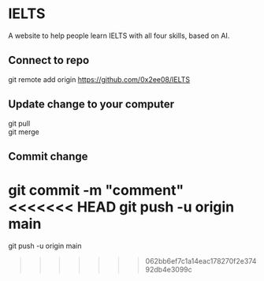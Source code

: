 # IELTS
A website to help people learn IELTS with all four skills, based on AI.

## Connect to repo
git remote add origin https://github.com/0x2ee08/IELTS

## Update change to your computer
git pull \
git merge

## Commit change
git commit -m "comment" \
<<<<<<< HEAD
git push -u origin main
=======
git push -u origin main
>>>>>>> 062bb6ef7c1a14eac178270f2e37492db4e3099c

